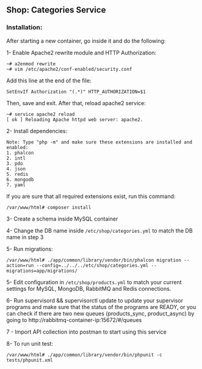 Shop: Categories Service
--
### Installation:

After starting a new container, go inside it and do the following:

1- Enable Apache2 rewrite module and HTTP Authorization:
```shell script
~# a2enmod rewrite
~# vim /etc/apache2/conf-enabled/security.conf
```
Add this line at the end of the file:
```shell script
SetEnvIf Authorization "(.*)" HTTP_AUTHORIZATION=$1
```
Then, save and exit. After that, reload apache2 service:
```shell script
~# service apache2 reload
[ ok ] Reloading Apache httpd web server: apache2.
```

2- Install dependencies:
```text
Note: Type "php -m" and make sure these extensions are installed and enabled:
1. phalcon
2. intl
3. pdo
4. json
5. redis
6. mongodb
7. yaml
```
If you are sure that all required extensions exist, run this command:
```shell script
/var/www/html# composer install
```
3- Create a schema inside MySQL container

4- Change the DB name inside ```/etc/shop/categories.yml``` to match the DB name in step 3

5- Run migrations:
```shell script
/var/www/html# ./app/common/library/vendor/bin/phalcon migration --action=run --config=../../../etc/shop/categories.yml --migrations=app/migrations/
```

5- Edit configuration in ```/etc/shop/products.yml``` to match your current settings for MySQL, MongoDB, RabbitMQ and Redis connections.

6- Run supervisord && supervisorctl update to update your supervisor programs and make sure that the status of the programs are READY, or you can check if there are two new queues (products_sync, product_async) by going to http://rabbitmq-container-ip:15672/#/queues

7 - Import API collection into postman to start using this service

8- To run unit test:
```shell script
/var/www/html# ./app/common/library/vendor/bin/phpunit -c tests/phpunit.xml
```